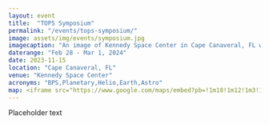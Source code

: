 ```yaml
---
layout: event
title:  "TOPS Symposium"
permalink: "/events/tops-symposium/"
image: assets/img/events/symposium.jpg
imagecaption: "An image of Kennedy Space Center in Cape Canaveral, FL where TOPS Symposium will be held."
daterange: "Feb 28 - Mar 1, 2024"
date: 2023-11-15
location: "Cape Canaveral, FL"
venue: "Kennedy Space Center"
acronyms: "BPS,Planetary,Helio,Earth,Astro"
map: <iframe src="https://www.google.com/maps/embed?pb=!1m18!1m12!1m3!1d177899.21315278774!2d-81.27298100891076!3d28.62462467041977!2m3!1f0!2f0!3f0!3m2!1i1024!2i768!4f13.1!3m3!1m2!1s0x88e0b0f51fda9359%3A0xad1ef8066464c800!2sKennedy%20Space%20Center%2C%20FL%2032780!5e0!3m2!1sen!2sus!4v1706112834576!5m2!1sen!2sus" width="600" height="450" style="border:0;" allowfullscreen="" loading="lazy" referrerpolicy="no-referrer-when-downgrade"></iframe>
---
```


Placeholder text
